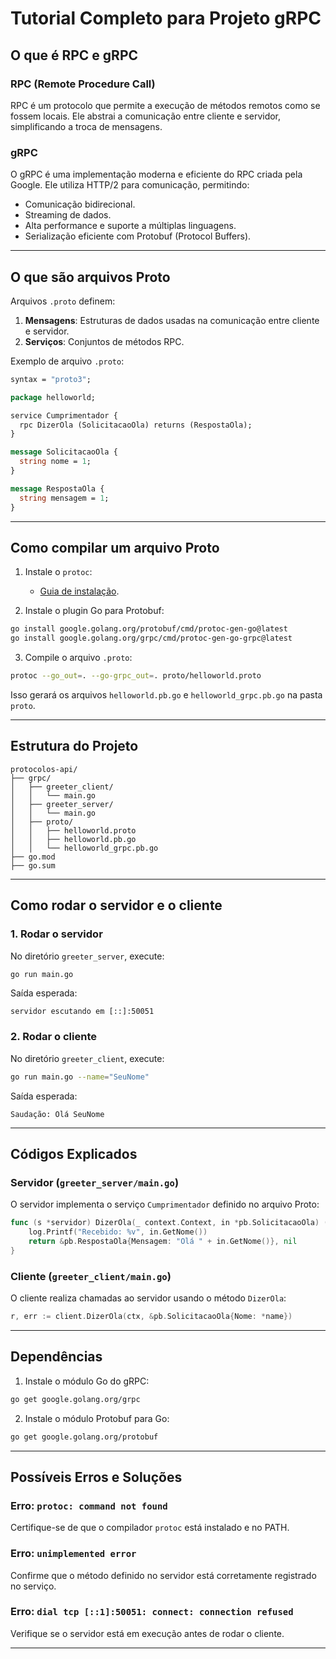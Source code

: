 # Tutorial Completo para Projeto gRPC

## O que é RPC e gRPC

### RPC (Remote Procedure Call)
RPC é um protocolo que permite a execução de métodos remotos como se fossem locais. Ele abstrai a comunicação entre cliente e servidor, simplificando a troca de mensagens.

### gRPC
O gRPC é uma implementação moderna e eficiente do RPC criada pela Google. Ele utiliza HTTP/2 para comunicação, permitindo:
- Comunicação bidirecional.
- Streaming de dados.
- Alta performance e suporte a múltiplas linguagens.
- Serialização eficiente com Protobuf (Protocol Buffers).

---

## O que são arquivos Proto

Arquivos `.proto` definem:
1. **Mensagens**: Estruturas de dados usadas na comunicação entre cliente e servidor.
2. **Serviços**: Conjuntos de métodos RPC.

Exemplo de arquivo `.proto`:

```proto
syntax = "proto3";

package helloworld;

service Cumprimentador {
  rpc DizerOla (SolicitacaoOla) returns (RespostaOla);
}

message SolicitacaoOla {
  string nome = 1;
}

message RespostaOla {
  string mensagem = 1;
}
```

---

## Como compilar um arquivo Proto

1. Instale o `protoc`:
   - [Guia de instalação](https://grpc.io/docs/protoc-installation/).

2. Instale o plugin Go para Protobuf:
```bash
go install google.golang.org/protobuf/cmd/protoc-gen-go@latest
go install google.golang.org/grpc/cmd/protoc-gen-go-grpc@latest
```

3. Compile o arquivo `.proto`:
```bash
protoc --go_out=. --go-grpc_out=. proto/helloworld.proto
```

Isso gerará os arquivos `helloworld.pb.go` e `helloworld_grpc.pb.go` na pasta `proto`.

---

## Estrutura do Projeto

```plaintext
protocolos-api/
├── grpc/
│   ├── greeter_client/
│   │   └── main.go
│   ├── greeter_server/
│   │   └── main.go
│   ├── proto/
│   │   ├── helloworld.proto
│   │   ├── helloworld.pb.go
│   │   └── helloworld_grpc.pb.go
├── go.mod
├── go.sum
```

---

## Como rodar o servidor e o cliente

### 1. Rodar o servidor

No diretório `greeter_server`, execute:

```bash
go run main.go
```

Saída esperada:
```plaintext
servidor escutando em [::]:50051
```

### 2. Rodar o cliente

No diretório `greeter_client`, execute:

```bash
go run main.go --name="SeuNome"
```

Saída esperada:
```plaintext
Saudação: Olá SeuNome
```

---

## Códigos Explicados

### Servidor (`greeter_server/main.go`)
O servidor implementa o serviço `Cumprimentador` definido no arquivo Proto:

```go
func (s *servidor) DizerOla(_ context.Context, in *pb.SolicitacaoOla) (*pb.RespostaOla, error) {
    log.Printf("Recebido: %v", in.GetNome())
    return &pb.RespostaOla{Mensagem: "Olá " + in.GetNome()}, nil
}
```

### Cliente (`greeter_client/main.go`)
O cliente realiza chamadas ao servidor usando o método `DizerOla`:

```go
r, err := client.DizerOla(ctx, &pb.SolicitacaoOla{Nome: *name})
```

---

## Dependências

1. Instale o módulo Go do gRPC:
```bash
go get google.golang.org/grpc
```

2. Instale o módulo Protobuf para Go:
```bash
go get google.golang.org/protobuf
```

---

## Possíveis Erros e Soluções

### Erro: `protoc: command not found`
Certifique-se de que o compilador `protoc` está instalado e no PATH.

### Erro: `unimplemented error`
Confirme que o método definido no servidor está corretamente registrado no serviço.

### Erro: `dial tcp [::1]:50051: connect: connection refused`
Verifique se o servidor está em execução antes de rodar o cliente.

---


